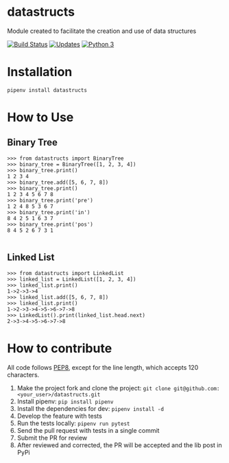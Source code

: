 # datastructs

Module created to facilitate the creation and use of data structures

[![Build Status](https://travis-ci.com/BarthJr/datastructs.svg?branch=master)](https://travis-ci.com/BarthJr/datastructs)
[![Updates](https://pyup.io/repos/github/BarthJr/datastructs/shield.svg)](https://pyup.io/repos/github/BarthJr/datastructs/)
[![Python 3](https://pyup.io/repos/github/BarthJr/datastructs/python-3-shield.svg)](https://pyup.io/repos/github/BarthJr/datastructs/)


# Installation

```Python3
pipenv install datastructs
```

# How to Use
## Binary Tree

```Python3
>>> from datastructs import BinaryTree
>>> binary_tree = BinaryTree([1, 2, 3, 4])
>>> binary_tree.print()
1 2 3 4 
>>> binary_tree.add([5, 6, 7, 8])
>>> binary_tree.print()
1 2 3 4 5 6 7 8 
>>> binary_tree.print('pre')
1 2 4 8 5 3 6 7 
>>> binary_tree.print('in')
8 4 2 5 1 6 3 7 
>>> binary_tree.print('pos')
8 4 5 2 6 7 3 1 


```
## Linked List
```Python3
>>> from datastructs import LinkedList
>>> linked_list = LinkedList([1, 2, 3, 4])
>>> linked_list.print()
1->2->3->4
>>> linked_list.add([5, 6, 7, 8])
>>> linked_list.print()
1->2->3->4->5->6->7->8
>>> LinkedList().print(linked_list.head.next)
2->3->4->5->6->7->8

```

# How to contribute

All code follows [PEP8](https://www.python.org/dev/peps/pep-0008/), except for the line length, which accepts 120 characters.

1. Make the project fork and clone the project: `git clone git@github.com:<your_user>/datastructs.git`
2. Install pipenv: `pip install pipenv`
3. Install the dependencies for dev: `pipenv install -d`
4. Develop the feature with tests
5. Run the tests locally: `pipenv run pytest`
6. Send the pull request with tests in a single commit
7. Submit the PR for review
8. After reviewed and corrected, the PR will be accepted and the lib post in PyPi
